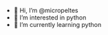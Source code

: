 - 👋 Hi, I’m @micropeltes
- 👀 I’m interested in python
- 🌱 I’m currently learning python

<!---
micropeltes/micropeltes is a ✨ special ✨ repository because its `README.md` (this file) appears on your GitHub profile.
You can click the Preview link to take a look at your changes.
--->

